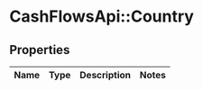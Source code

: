 # CashFlowsApi::Country

## Properties
Name | Type | Description | Notes
------------ | ------------- | ------------- | -------------

